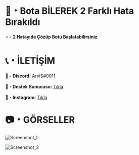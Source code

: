 # 🤖・Bota BİLEREK 2 Farklı Hata Bırakıldı
⭐・**2 Hatayıda Çözüp Botu Başlatabilirsiniz**
# 

# 📞・İLETİŞİM
💙・**Discord:** ArviS#0011

🔗・**Destek Sunucusu:** [Tıkla](https://discord.gg/3AfAFE5qYg)

💜・**Instagram:** [Tıkla](https://www.instagram.com/arvis_here/)
#

# 📷・GÖRSELLER
![Screenshot_1](https://user-images.githubusercontent.com/69751083/211621326-e5e11222-bda2-43e0-a77b-a0fcd0c34f9c.png)

![Screenshot_2](https://user-images.githubusercontent.com/69751083/211621336-c37a6a32-7085-4afc-b82d-74e360e77776.png)

